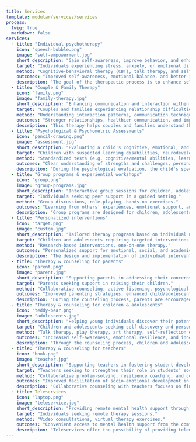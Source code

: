 ```yaml
---
title: Services
template: modular/services/services
process:
  twig: true
  markdown: false
services:
  - title: "Individual psychotherapy"
    icon: "speech-bubble.png"
    image: "self-empowerment.jpg"
    short_description: "Gain self-awareness, improve behavior, and enhance well-being."
    target: "Individuals experiencing stress, anxiety, or emotional difficulties."
    method: "Cognitive-behavioral therapy (CBT), talk therapy, and self-compassion techniques."
    outcomes: "Improved self-awareness, emotional balance, and better interpersonal relationships."
    description: "The goal of the therapeutic process is to enhance self-awareness through an attitude of acceptance and self-compassion, to change behavioral patterns that are not helpful to the individual, and to address challenges and dilemmas through the promotion of the hidden strengths of the person. The benefits of psychotherapy are found in the enhancement of personal well-being and the improvement of interpersonal relationships."
  - title: "Couple & Family Therapy"
    icon: "family.png"
    image: "family-therapy.jpg"
    short_description: "Enhancing communication and interaction within couples and families."
    target: "Couples and families experiencing relationship difficulties."
    method: "Understanding interaction patterns, communication techniques, conflict resolution strategies."
    outcomes: "Stronger relationships, healthier communication, and improved emotional connection."
    description: "This therapy helps couples and families understand the interaction patterns that shape their  relationships and introduces more adaptive, functional ways of communicating and behaving.  For couples, the focus is on strengthening emotional bonds and improving mutual understanding.  In family therapy, members work together to enhance their relationships, fostering greater  harmony and overall satisfaction."
  - title: "Psychological & Psychometric Assessments"
    icon: "pencil-drawing.png"
    image: "assessment.jpg"
    short_description: "Evaluating a child's cognitive, emotional, and learning abilities."
    target: "Children with suspected learning disabilities, neurodevelopmental disorders, or giftedness."
    method: "Standardized tests (e.g. cognitive/mental abilities, learning disabilities, ADHD screenings), informal clinical observations."
    outcomes: "Clear understanding of strengths and challenges, personalized intervention plans."
    description: "During the psychological evaluation, the child's specific needs are investigated,  taking into account their difficulties, positive characteristics, and potential. The aim  is to create an individualized intervention plan that addresses or prevents difficulties at the  behavioral, psycho-emotional, social, and educational/learning levels. A diagnosis may be provided,  but this is not always necessary.\nA combination of weighted assessment tools (e.g. cognitive abilities, learning disabilities,  and questionnaires) and informal clinical assessment methods (e.g. play-based assessments,  clinical interviews, and clinical observations) is used. \nThe evaluation may include assessments for learning disabilities, neurodevelopmental disorders (e.g. ADHD),  and giftedness."
  - title: "Group programs & experiential workshops"
    icon: "group.png"
    image: "group-programs.jpg"
    short_description: "Interactive group sessions for children, adolescents, parents, or adults."
    target: "Individuals seeking peer support in a guided setting."
    method: "Group discussions, role-playing, hands-on exercises."
    outcomes: "Learning from others' experiences, emotional support, and new coping skills."
    description: "Group programs are designed for children, adolescents, parents, or adults and are tailored to meet the specific needs of each group. Participants are   provided with a safe space to share common concerns and learn effective ways to manage various difficulties. The environment promotes mutual respect and   encourages mutual support among participants. \nThe programs incorporate interactive activities and experiential exercises, which allow individuals to practice new coping strategies and develop emotional   resilience."
  - title: "Personalized interventions"
    icon: "target.png"
    image: "custom.jpg"
    short_description: "Tailored therapy programs based on individual needs."
    target: "Children and adolescents requiring targeted interventions."
    method: "Research-based interventions, one-on-one therapy."
    outcomes: "Personalized support for emotional, social, and academic challenges."
    description: "The design and implementation of individual intervention programs are informed by research data from international literature, ensuring they are   evidence-based. These programs are then adapted to meet the unique needs of each child, adolescent, and their family. The goal is to provide tailored   support that addresses specific emotional, social, and academic challenges faced by the individual."
  - title: "Therapy & counseling for parents"
    icon: "parent.png"
    image: "parent.jpg"
    short_description: "Supporting parents in addressing their concerns for the well-being of their child."
    target: "Parents seeking support in raising their children."
    method: "Collaborative counseling, active listening, psychological guidance."
    outcomes: "Improved parenting strategies, enhanced child/adolescent well-being."
    description: "During the counseling process, parents are encouraged to share their concerns in a safe and supportive environment. The goal is for parents to collaborate with the psychologist to focus on the well-being of their child or adolescent, while also considering and addressing their own needs.\n"
  - title: "Therapy & counseling for children & adolescents"
    icon: "teddy-bear.png"
    image: "adolescents.jpg"
    short_description: "Helping young individuals discover their potential and achieve inner peace."
    target: "Children and adolescents seeking self-discovery and personal growth."
    method: "Talk therapy, play therapy, art therapy, self-reflection exercises."
    outcomes: "Increased self-awareness, emotional resilience, and inner peace."
    description: "Through the counseling process, children and adolescents have the opportunity to discover themselves, explore untapped abilities, reflect on their values, and take steps towards inner peace. Play and art therapy techniques are also used when deemed helpful for the individual.\n"
  - title: "Therapy & counseling for teachers"
    icon: "book.png"
    image: "teacher.jpg"
    short_description: "Supporting teachers in fostering student development and enhancing mental resilience."
    target: "Teachers seeking to strengthen their role in students' socio-emotional development and improve their own mental resilience."
    method: "Collaborative problem-solving, resilience coaching, and counseling."
    outcomes: "Improved facilitation of socio-emotional development in students, enhanced mental resilience for teachers."
    description: "Collaborative counseling with teachers focuses on finding effective solutions to strengthen their role as facilitators in the socio-emotional development of children. At the same time, teachers can seek counseling to bolster their own mental resilience, helping them address the challenges they face in their professional lives."
  - title: Teleservices
    icon: "laptop.png"
    image: "teleservice.jpg"
    short_description: "Providing remote mental health support through telemental health services."
    target: "Individuals seeking remote therapy sessions."
    method: "Video consultations, virtual therapy exercises."
    outcomes: "Convenient access to mental health support from the comfort of home."
    description: "Teleservices offer the possibility of providing telemental health services, allowing individuals to access therapy remotely, ensuring flexibility and   convenience for those who prefer online support."
---
```

